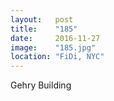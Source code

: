 ```yaml
---
layout:   post
title:    "185"
date:     2016-11-27
image:    "185.jpg"
location: "FiDi, NYC"
---
```


Gehry Building
